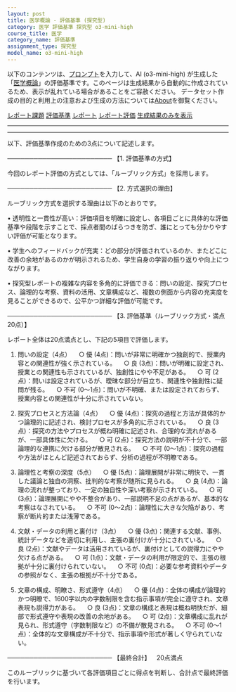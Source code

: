 ```yaml
---
layout: post
title: 医学概論 - 評価基準 (探究型)
category: 医学 評価基準 探究型 o3-mini-high
course_title: 医学
category_name: 評価基準
assignment_type: 探究型
model_name: o3-mini-high
---
```


以下のコンテンツは、[プロンプト](https://github.com/takedatoshiyuki/synthetic_assignments/tree/main/generated/医学/o3-mini-high/prompt_評価基準-探究型.md)を入力して、AI (o3-mini-high) が生成した「[医学概論](/contents/医学/)」の評価基準です。このページは生成結果から自動的に作成されているため、表示が乱れている場合があることをご容赦ください。
データセット作成の目的と利用上の注意および生成の方法については[About](/About)を御覧ください。

[レポート課題](../レポート課題-探究型)
[評価基準](../評価基準-探究型)
[レポート](../レポート-探究型)
[レポート評価](../レポート評価-探究型)
[生成結果のみを表示](https://github.com/takedatoshiyuki/synthetic_assignments/tree/main/generated/医学/o3-mini-high/評価基準-探究型.md)
  

***
***
  
以下、評価基準作成のための3点について記述します。

────────────────────────
【1. 評価基準の方式】

今回のレポート評価の方式としては、「ルーブリック方式」を採用します。

────────────────────────
【2. 方式選択の理由】

ルーブリック方式を選択する理由は以下のとおりです。

• 透明性と一貫性が高い：評価項目を明確に設定し、各項目ごとに具体的な評価基準や段階を示すことで、採点者間のばらつきを防ぎ、誰にとっても分かりやすい評価が可能となります。

• 学生へのフィードバックが充実：どの部分が評価されているのか、またどこに改善の余地があるのかが明示されるため、学生自身の学習の振り返りや向上につながります。

• 探究型レポートの複雑な内容を多角的に評価できる：問いの設定、探究プロセス、論理的な考察、資料の活用、文章構成など、複数の側面から内容の充実度を見ることができるので、公平かつ詳細な評価が可能です。

────────────────────────
【3. 評価基準（ルーブリック方式・満点20点）】

レポート全体は20点満点とし、下記の5項目で評価します。

1. 問いの設定（4点）
 ○ 優 (4点)：問いが非常に明確かつ独創的で、授業内容との関連性が強く示されている。
 ○ 良 (3点)：問いが明確に設定され、授業との関連性も示されているが、独創性にやや不足がある。
 ○ 可 (2点)：問いは設定されているが、曖昧な部分が目立ち、関連性や独創性に疑問が残る。
 ○ 不可 (0～1点)：問いが不明確、または設定されておらず、授業内容との関連性が十分に示されていない。

2. 探究プロセスと方法論（4点）
 ○ 優 (4点)：探究の過程と方法が具体的かつ論理的に記述され、検討プロセスが多角的に示されている。
 ○ 良 (3点)：探究の方法やプロセスが概ね明確に記述され、合理的な流れがあるが、一部具体性に欠ける。
 ○ 可 (2点)：探究方法の説明が不十分で、一部論理的な連携に欠ける部分が散見される。
 ○ 不可 (0～1点)：探究の過程や方法がほとんど記述されておらず、分析の過程が不明瞭である。

3. 論理性と考察の深度（5点）
 ○ 優 (5点)：論理展開が非常に明快で、一貫した議論と独自の洞察、批判的な考察が随所に見られる。
 ○ 良 (4点)：論理の流れが整っており、一定の独自性や深い考察が示されている。
 ○ 可 (3点)：論理展開にやや不整合があり、一部説明不足の点があるが、基本的な考察はなされている。
 ○ 不可 (0～2点)：論理性に大きな欠陥があり、考察が断片的または浅薄である。

4. 文献・データの利用と裏付け（3点）
 ○ 優 (3点)：関連する文献、事例、統計データなどを適切に利用し、主張の裏付けが十分にされている。
 ○ 良 (2点)：文献やデータは活用されているが、裏付けとしての説得力にやや欠ける点がある。
 ○ 可 (1点)：文献・データの利用が限定的で、主張の根拠が十分に裏付けられていない。
 ○ 不可 (0点)：必要な参考資料やデータの参照がなく、主張の根拠が不十分である。

5. 文章の構成、明瞭さ、形式遵守（4点）
 ○ 優 (4点)：全体の構成が論理的かつ明瞭で、1600字以内の字数制限を含む指示事項が完全に遵守され、文章表現も説得力がある。
 ○ 良 (3点)：文章の構成と表現は概ね明快だが、細部で形式遵守や表現の改善の余地がある。
 ○ 可 (2点)：文章構成に乱れが見られ、形式遵守（字数制限など）の不備が散見される。
 ○ 不可 (0～1点)：全体的な文章構成が不十分で、指示事項や形式が著しく守られていない。

────────────────────────
【最終合計】 20点満点

このルーブリックに基づいて各評価項目ごとに得点を判断し、合計点で最終評価を行います。
